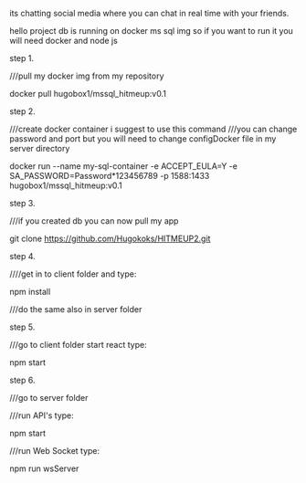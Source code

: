 its chatting social media where you can chat in real time with your friends.

hello project db is running on docker ms sql img 
so if you want to run it you will need docker and node js 



step 1. 

///pull my docker img from my repository

docker pull hugobox1/mssql_hitmeup:v0.1

step 2.

///create docker container i suggest to use this command
///you can change password and port but you will need to change configDocker file in my server directory 

docker run --name my-sql-container -e ACCEPT_EULA=Y -e SA_PASSWORD=Password*123456789 -p 1588:1433 hugobox1/mssql_hitmeup:v0.1


step 3.

///if you created db you can now pull my app 

git clone https://github.com/Hugokoks/HITMEUP2.git

step 4.

////get in to client folder and type:

npm install

///do the same also in server folder

step 5.

///go to client folder start react type:

npm start

step 6.

///go to server folder 

///run API's type:

npm start

///run Web Socket type:

npm run wsServer 



